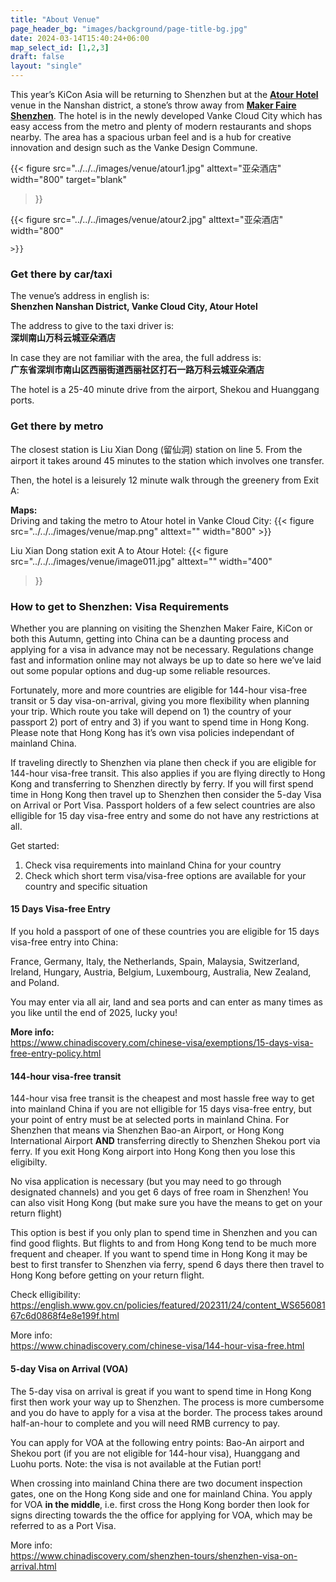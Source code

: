 ```yaml
---
title: "About Venue"
page_header_bg: "images/background/page-title-bg.jpg"
date: 2024-03-14T15:40:24+06:00
map_select_id: [1,2,3]
draft: false
layout: "single"
---
```



This year’s KiCon Asia will be returning to Shenzhen but at the **[Atour Hotel](http://atourshenzhennanshanvankeyuncheng.hotelatour.cn/)** venue in the Nanshan district, a stone’s throw away from **[Maker Faire Shenzhen](https://www.shenzhenmakerfaire.com/)**. The hotel is in the newly developed Vanke Cloud City which has easy access from the metro and plenty of modern restaurants and shops nearby. The area has a spacious urban feel and is a hub for creative innovation and design such as the Vanke Design Commune.

{{< figure
    src="../../../images/venue/atour1.jpg"
    alttext="亚朵酒店"
    width="800"
    target="blank"
>}}

{{< figure
    src="../../../images/venue/atour2.jpg"
    alttext="亚朵酒店"
    width="800"

    >}}

### Get there by car/taxi  
The venue’s address in english is:  
**Shenzhen Nanshan District, Vanke Cloud City, Atour Hotel**

The address to give to the taxi driver is:  
**深圳南山万科云城亚朵酒店**

In case they are not familiar with the area, the full address is:  
**广东省深圳市南山区西丽街道西丽社区打石一路万科云城亚朵酒店**

The hotel is a 25-40 minute drive from the airport, Shekou and Huanggang ports.

### Get there by metro
The closest station is Liu Xian Dong (留仙洞) station on line 5. From the airport it takes around 45 minutes to the station which involves one transfer. 

Then, the hotel is a leisurely 12 minute walk through the greenery from Exit A:

**Maps:**  
Driving and taking the metro to Atour hotel in Vanke Cloud City:
{{< figure
    src="../../../images/venue/map.png"
    alttext=""
    width="800"
    >}}

Liu Xian Dong station exit A to Atour Hotel:
{{< figure
    src="../../../images/venue/image011.jpg"
    alttext=""
    width="400"

>}}

### How to get to Shenzhen: Visa Requirements
Whether you are planning on visiting the Shenzhen Maker Faire, KiCon or both this Autumn, getting into China can be a daunting process and applying for a visa in advance may not be necessary. Regulations change fast and information online may not always be up to date so here we’ve laid out some popular options and dug-up some reliable resources.

Fortunately, more and more countries are eligible for 144-hour visa-free transit or 5 day visa-on-arrival, giving you more flexibility when planning your trip. Which route you take will depend on 1) the country of your passport 2) port of entry and 3) if you want to spend time in Hong Kong. Please note that Hong Kong has it’s own visa policies independant of mainland China.

If traveling directly to Shenzhen via plane then check if you are eligible for 144-hour visa-free transit. This also applies if you are flying directly to Hong Kong and transferring to Shenzhen directly by ferry. If you will first spend time in Hong Kong then travel up to Shenzhen then consider the 5-day Visa on Arrival or Port Visa. Passport holders of a few select countries are also elligible for 15 day visa-free entry and some do not have any restrictions at all.

Get started: 
1. Check visa requirements into mainland China for your country
2. Check which short term visa/visa-free options are available for your country and specific situation

#### 15 Days Visa-free Entry
If you hold a passport of one of these countries you are eligible for 15 days visa-free entry into China:

France, Germany, Italy, the Netherlands, Spain, Malaysia, Switzerland, Ireland, Hungary, Austria, Belgium, Luxembourg, Australia, New Zealand, and Poland.

You may enter via all air, land and sea ports and can enter as many times as you like until the end of 2025, lucky you!

**More info:**  
https://www.chinadiscovery.com/chinese-visa/exemptions/15-days-visa-free-entry-policy.html


#### 144-hour visa-free transit  
144-hour visa free transit is the cheapest and most hassle free way to get into mainland China if you are not elligible for 15 days visa-free entry, but your point of entry must be at selected ports in mainland China. For Shenzhen that means via Shenzhen Bao-an Airport, or Hong Kong International Airport **AND** transferring directly to Shenzhen Shekou port via ferry. If you exit Hong Kong airport into Hong Kong then you lose this eligibilty.

No visa application is necessary (but you may need to go through designated channels) and you get 6 days of free roam in Shenzhen! You can also visit Hong Kong (but make sure you have the means to get on your return flight)

This option is best if you only plan to spend time in Shenzhen and you can find good flights. But flights to and from Hong Kong tend to be much more frequent and cheaper. If you want to spend time in Hong Kong it may be best to first transfer to Shenzhen via ferry, spend 6 days there then travel to Hong Kong before getting on your return flight.

Check elligibility:   
https://english.www.gov.cn/policies/featured/202311/24/content_WS65608167c6d0868f4e8e199f.html

More info:  
https://www.chinadiscovery.com/chinese-visa/144-hour-visa-free.html


#### 5-day Visa on Arrival (VOA)
The 5-day visa on arrival is great if you want to spend time in Hong Kong first then work your way up to Shenzhen. The process is more cumbersome and you do have to apply for a visa at the border. The process takes around half-an-hour to complete and you will need RMB currency to pay. 

You can apply for VOA at the following entry points: Bao-An airport and Shekou port (if you are not eligible for 144-hour visa), Huanggang and Luohu ports. Note: the visa is not available at the Futian port! 

When crossing into mainland China there are two document inspection gates, one on the Hong Kong side and one for mainland China. You apply for VOA **in the middle**, i.e. first cross the Hong Kong border then look for signs directing towards the the office for applying for VOA, which may be referred to as a Port Visa.

More info:  
https://www.chinadiscovery.com/shenzhen-tours/shenzhen-visa-on-arrival.html

